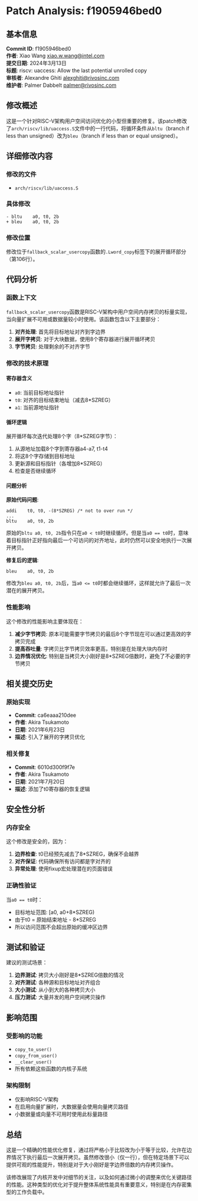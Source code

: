 # Patch Analysis: f1905946bed0

## 基本信息

**Commit ID**: f1905946bed0  
**作者**: Xiao Wang <xiao.w.wang@intel.com>  
**提交日期**: 2024年3月13日  
**标题**: riscv: uaccess: Allow the last potential unrolled copy  
**审核者**: Alexandre Ghiti <alexghiti@rivosinc.com>  
**维护者**: Palmer Dabbelt <palmer@rivosinc.com>  

## 修改概述

这是一个针对RISC-V架构用户空间访问优化的小型但重要的修复。该patch修改了`arch/riscv/lib/uaccess.S`文件中的一行代码，将循环条件从`bltu`（branch if less than unsigned）改为`bleu`（branch if less than or equal unsigned）。

## 详细修改内容

### 修改的文件
- `arch/riscv/lib/uaccess.S`

### 具体修改
```assembly
- bltu    a0, t0, 2b
+ bleu    a0, t0, 2b
```

### 修改位置
修改位于`fallback_scalar_usercopy`函数的`.Lword_copy`标签下的展开循环部分（第106行）。

## 代码分析

### 函数上下文

`fallback_scalar_usercopy`函数是RISC-V架构中用户空间内存拷贝的标量实现，当向量扩展不可用或数据量较小时使用。该函数包含以下主要部分：

1. **对齐处理**: 首先将目标地址对齐到字边界
2. **展开字拷贝**: 对于大块数据，使用8个寄存器进行展开循环拷贝
3. **字节拷贝**: 处理剩余的不对齐字节

### 修改的技术原理

#### 寄存器含义
- `a0`: 当前目标地址指针
- `t0`: 对齐的目标结束地址（减去8*SZREG）
- `a1`: 当前源地址指针

#### 循环逻辑
展开循环每次迭代处理8个字（8*SZREG字节）：
1. 从源地址加载8个字到寄存器a4-a7, t1-t4
2. 将这8个字存储到目标地址
3. 更新源和目标指针（各增加8*SZREG）
4. 检查是否继续循环

#### 问题分析

**原始代码问题**:
```assembly
addi    t0, t0, -(8*SZREG) /* not to over run */
...
bltu    a0, t0, 2b
```

原始的`bltu a0, t0, 2b`指令只在`a0 < t0`时继续循环。但是当`a0 == t0`时，意味着目标指针正好指向最后一个可访问的对齐地址，此时仍然可以安全地执行一次展开拷贝。

**修复后的逻辑**:
```assembly
bleu    a0, t0, 2b
```

修改为`bleu a0, t0, 2b`后，当`a0 <= t0`时都会继续循环，这样就允许了最后一次潜在的展开拷贝。

### 性能影响

这个修改的性能影响主要体现在：

1. **减少字节拷贝**: 原本可能需要字节拷贝的最后8个字节现在可以通过更高效的字拷贝完成
2. **提高吞吐量**: 字拷贝比字节拷贝效率更高，特别是在处理大块内存时
3. **边界情况优化**: 特别是当拷贝大小刚好是8*SZREG倍数时，避免了不必要的字节拷贝

## 相关提交历史

### 原始实现
- **Commit**: ca6eaaa210dee
- **作者**: Akira Tsukamoto
- **日期**: 2021年6月23日
- **描述**: 引入了展开的字拷贝优化

### 相关修复
- **Commit**: 6010d300f9f7e
- **作者**: Akira Tsukamoto  
- **日期**: 2021年7月20日
- **描述**: 添加了t0寄存器的恢复逻辑

## 安全性分析

### 内存安全
这个修改是安全的，因为：

1. **边界检查**: t0已经预先减去了8*SZREG，确保不会越界
2. **对齐保证**: 代码确保所有访问都是字对齐的
3. **异常处理**: 使用fixup宏处理潜在的页面错误

### 正确性验证

当`a0 == t0`时：
- 目标地址范围: [a0, a0+8*SZREG)
- 由于t0 = 原始结束地址 - 8*SZREG
- 所以访问范围不会超出原始的缓冲区边界

## 测试和验证

建议的测试场景：

1. **边界测试**: 拷贝大小刚好是8*SZREG倍数的情况
2. **对齐测试**: 各种源和目标地址对齐组合
3. **大小测试**: 从小到大的各种拷贝大小
4. **压力测试**: 大量并发的用户空间拷贝操作

## 影响范围

### 受影响的功能
- `copy_to_user()`
- `copy_from_user()`
- `__clear_user()`
- 所有依赖这些函数的内核子系统

### 架构限制
- 仅影响RISC-V架构
- 在启用向量扩展时，大数据量会使用向量拷贝路径
- 小数据量或向量不可用时使用此标量路径

## 总结

这是一个精确的性能优化修复，通过将严格小于比较改为小于等于比较，允许在边界情况下执行最后一次展开拷贝。虽然修改很小（仅一行），但在特定场景下可以提供可观的性能提升，特别是对于大小刚好是字边界倍数的内存拷贝操作。

该修改展现了内核开发中对细节的关注，以及如何通过微小的调整来优化关键路径的性能。这种类型的优化对于提升整体系统性能具有重要意义，特别是在内存密集型的工作负载中。